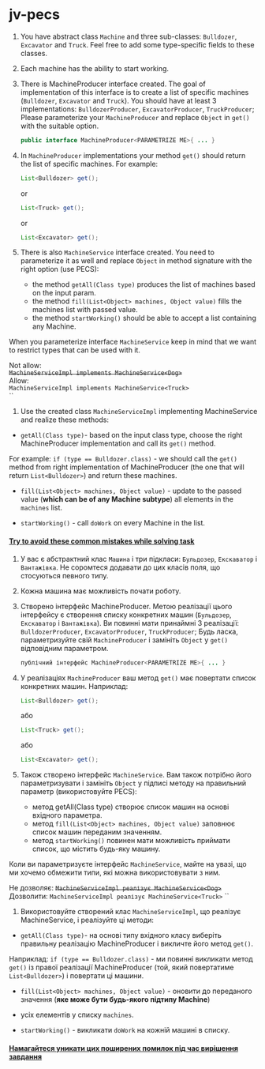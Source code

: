 # jv-pecs

1. You have abstract class `Machine` and three sub-classes: `Bulldozer`, `Excavator` and `Truck`. Feel free to add some type-specific fields to these classes.
1. Each machine has the ability to start working.
1. There is MachineProducer interface created.
The goal of implementation of this interface is to create a list of specific machines (`Bulldozer`, `Excavator` and `Truck`). 
You should have at least 3 implementations: `BulldozerProducer`, `ExcavatorProducer`, `TruckProducer`;
Please parameterize your `MachineProducer` and replace `Object` in `get()` with the suitable option.
    ```java
    public interface MachineProducer<PARAMETRIZE ME>{ ... }
    ```
1. In `MachineProducer` implementations your method `get()` should return the list of specific machines. 
For example: 
    ```java
    List<Bulldozer> get();
    ```
    or 
    ```java
    List<Truck> get();
    ```
    or 
    ```java
    List<Excavator> get();
    ```

1. There is also `MachineService` interface created. You need to parameterize it as well and 
replace `Object` in method signature with the right option (use PECS):

    - the method `getAll(Class type)` produces the list of machines based on the input param.
    - the method `fill(List<Object> machines, Object value)` fills the machines list with passed value.
    - the method `startWorking()` should be able to accept a list containing any Machine.

When you parameterize interface `MachineService` keep in mind that we want to restrict types that can be used with it.

Not allow:  
~~`MachineServiceImpl implements MachineService<Dog>`~~  
Allow:  
`MachineServiceImpl implements MachineService<Truck>`  
``
1. Use the created class `MachineServiceImpl` implementing MachineService and realize these methods:
- `getAll(Class type)`- based on the input class type, choose the right MachineProducer implementation and call its `get()` method.

For example: `if (type == Bulldozer.class)` - we should call the `get()` method from right implementation of MachineProducer (the one that will return `List<Bulldozer>`) and return these machines.

- `fill(List<Object> machines, Object value)` - update to the passed value (**which can be of any Machine subtype**) all elements in the `machines` list.

- `startWorking()` - call `doWork` on every Machine in the list.

#### [Try to avoid these common mistakes while solving task](https://mate-academy.github.io/jv-program-common-mistakes/java-core/pecs/pecs.html)

1. У вас є абстрактний клас `Машина` і три підкласи: `Бульдозер`, `Екскаватор` і `Вантажівка`. Не соромтеся додавати до цих класів поля, що стосуються певного типу.
1. Кожна машина має можливість почати роботу.
1. Створено інтерфейс MachineProducer.
   Метою реалізації цього інтерфейсу є створення списку конкретних машин (`Бульдозер`, `Екскаватор` і `Вантажівка`).
   Ви повинні мати принаймні 3 реалізації: `BulldozerProducer`, `ExcavatorProducer`, `TruckProducer`;
   Будь ласка, параметризуйте свій `MachineProducer` і замініть `Object` у `get()` відповідним параметром.
     ```java
     публічний інтерфейс MachineProducer<PARAMETRIZE ME>{ ... }
     ```
1. У реалізаціях `MachineProducer` ваш метод `get()` має повертати список конкретних машин.
   Наприклад:
     ```java
     List<Bulldozer> get();
     ```
   або
     ```java
     List<Truck> get();
     ```
   або
     ```java
     List<Excavator> get();
     ```

1. Також створено інтерфейс `MachineService`. Вам також потрібно його параметризувати і
   замініть `Object` у підписі методу на правильний параметр (використовуйте PECS):

   - метод getAll(Class type) створює список машин на основі вхідного параметра.
   - метод `fill(List<Object> machines, Object value)` заповнює список машин переданим значенням.
   - метод `startWorking()` повинен мати можливість приймати список, що містить будь-яку машину.

Коли ви параметризуєте інтерфейс `MachineService`, майте на увазі, що ми хочемо обмежити типи, які можна використовувати з ним.

Не дозволяє:
~~`MachineServiceImpl реалізує MachineService<Dog>`~~
Дозволити:
`MachineServiceImpl реалізує MachineService<Truck>`
``
1. Використовуйте створений клас `MachineServiceImpl`, що реалізує MachineService, і реалізуйте ці методи:
- `getAll(Class type)`- на основі типу вхідного класу виберіть правильну реалізацію MachineProducer і викличте його метод `get()`.

Наприклад: `if (type == Bulldozer.class)` - ми повинні викликати метод `get()` із правої реалізації MachineProducer (той, який повертатиме 
`List<Bulldozer>`) і повертати ці машини.

- `fill(List<Object> machines, Object value)` - оновити до переданого значення (**яке може бути будь-якого підтипу Machine**) 
- усіх елементів у списку `machines`.

- `startWorking()` - викликати `doWork` на кожній машині в списку.

#### [Намагайтеся уникати цих поширених помилок під час вирішення завдання](https://mate-academy.github.io/jv-program-common-mistakes/java-core/pecs/pecs.html)
